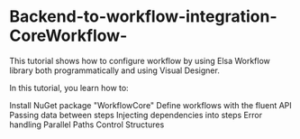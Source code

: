 # Backend-to-workflow-integration-CoreWorkflow-

This tutorial shows how to configure workflow by using Elsa Workflow library both programmatically and using Visual Designer.

In this tutorial, you learn how to:

Install NuGet package "WorkflowCore"
Define workflows with the fluent API
Passing data between steps
Injecting dependencies into steps
Error handling
Parallel Paths Control Structures
